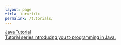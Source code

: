 ```yaml
---
layout: page
title: Tutorials
permalink: /tutorials/
---
```


<div class="ui cards">
  <a class="card" href="java">
    <div class="content">
      <div class="header">Java Tutorial</div>
      <div class="description">
        Tutorial series introducing you to programming in Java.
      </div>
    </div>
  </a>
</div>
